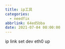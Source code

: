 ```yaml
---
title: ip工具
categories:
  - needfix
abbrlink: 64ed5bba
date: 2021-07-04 00:00:00
---
```

ip link set dev eth0 up
